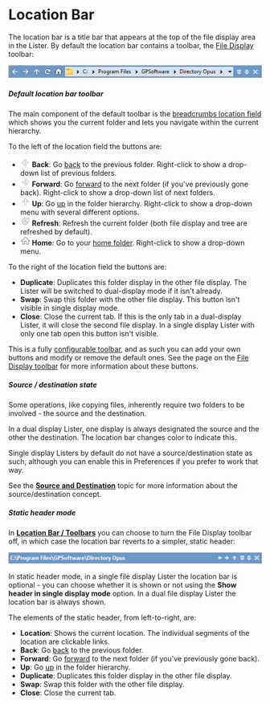 # Location Bar

The location bar is a title bar that appears at the top of the file display area in the Lister. By default the location bar contains a toolbar, the [File Display](../toolbars/the_default_toolbars/file_display_toolbar.md) toolbar:

![](/Manual/images/media/13/file_display_toolbar.png)

##### Default location bar toolbar

The main component of the default toolbar is the [breadcrumbs location field](breadcrumbs_location_field.md) which shows you the current folder and lets you navigate within the current hierarchy.

To the left of the location field the buttons are:

- ![](/Manual/images/media/13/location_toolbar_-_back.png) **Back**: Go [back](up_forwards_back.md) to the previous folder. Right-click to show a drop-down list of previous folders.
- ![](/Manual/images/media/13/location_toolbar_-_forward.png) **Forward**: Go [forward](up_forwards_back.md) to the next folder (if you've previously gone back). Right-click to show a drop-down list of next folders.
- ![](/Manual/images/media/13/location_toolbar_-_up.png) **Up**: Go [up](up_forwards_back.md) in the folder hierarchy. Right-click to show a drop-down menu with several different options.
- ![](/Manual/images/media/13/location_toolbar_-_refresh.png) **Refresh**: Refresh the current folder (both file display and tree are refreshed by default).
- ![](/Manual/images/media/13/location_toolbar_-_home.png) **Home**: Go to your [home folder](home_folder.md). Right-click to show a drop-down menu.

To the right of the location field the buttons are:

- **Duplicate**: Duplicates this folder display in the other file display. The Lister will be switched to dual-display mode if it isn't already.
- **Swap**: Swap this folder with the other file display. This button isn't visible in single display mode.
- **Close**: Close the current tab. If this is the only tab in a dual-display Lister, it will close the second file display. In a single display Lister with only one tab open this button isn't visible.

This is a fully [configurable toolbar](/Manual/customize/creating_your_own_buttons/editing_the_toolbar/README.md), and as such you can add your own buttons and modify or remove the default ones. See the page on the [File Display toolbar](../toolbars/the_default_toolbars/file_display_toolbar.md) for more information about these buttons.

##### Source / destination state

Some operations, like copying files, inherently require two folders to be involved - the source and the destination.

In a dual display Lister, one display is always designated the source and the other the destination. The location bar changes color to indicate this.

Single display Listers by default do not have a source/destination state as such, although you can enable this in Preferences if you prefer to work that way.

See the **[Source and Destination](../../source_and_destination.md)** topic for more information about the source/destination concept.

##### Static header mode

In **[Location Bar / Toolbars](/Manual/preferences/preferences_categories/location_bar/toolbars.md)** you can choose to turn the File Display toolbar off, in which case the location bar reverts to a simpler, static header:

![](/Manual/images/media/13/fdb1.png)

In static header mode, in a single file display Lister the location bar is optional - you can choose whether it is shown or not using the **Show header in single display mode** option. In a dual file display Lister the location bar is always shown.

The elements of the static header, from left-to-right, are:

- **Location**: Shows the current location. The individual segments of the location are clickable links.
- **Back**: Go [back](up_forwards_back.md) to the previous folder.
- **Forward**: Go [forward](up_forwards_back.md) to the next folder (if you've previously gone back).
- **Up**: Go [up](up_forwards_back.md) in the folder hierarchy.
- **Duplicate**: Duplicates this folder display in the other file display.
- **Swap**: Swap this folder with the other file display.
- **Close**: Close the current tab.

